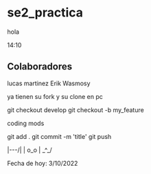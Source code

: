 # se2_practica
hola

14:10


## Colaboradores


lucas martinez
Erik Wasmosy

ya tienen su fork y su clone en pc

git checkout develop
git checkout -b my_feature

coding mods

git add .
git commit -m 'title'
git push


|\---/|
| o_o |
 \_^_/

Fecha de hoy: 3/10/2022


